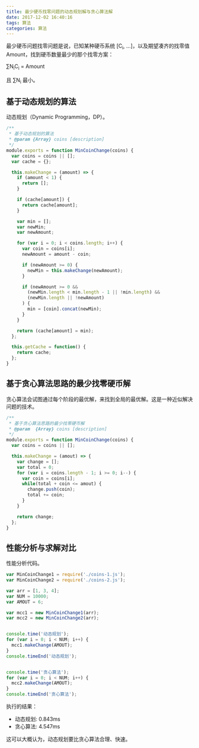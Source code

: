 ```yaml
---
title: 最少硬币找零问题的动态规划解与贪心算法解
date: 2017-12-02 16:40:16
tags: 算法
categories: 算法
---
```


最少硬币问题找零问题是说，已知某种硬币系统 [C<sub>i</sub>, ...]，以及期望凑齐的找零值 Amount，找到硬币数量最少的那个找零方案：

∑N<sub>i</sub>C<sub>i</sub> = Amount

且 ∑N<sub>i</sub> 最小。

<!-- more -->

## 基于动态规划的算法

动态规划（Dynamic Programming，DP）。

```javascript
/**
 * 基于动态规划的算法
 * @param {Array} coins [description]
 */
module.exports = function MinCoinChange(coins) {
  var coins = coins || [];
  var cache = {};

  this.makeChange = (amount) => {
    if (amount < 1) {
      return [];
    }

    if (cache[amount]) {
      return cache[amount];
    }

    var min = [];
    var newMin;
    var newAmount;

    for (var i = 0; i < coins.length; i++) {
      var coin = coins[i];
      newAmount = amount - coin;

      if (newAmount >= 0) {
        newMin = this.makeChange(newAmount);
      }

      if (newAmount >= 0 &&
        (newMin.length < min.length - 1 || !min.length) &&
        (newMin.length || !newAmount)
      ) {
        min = [coin].concat(newMin);
      }
    }

    return (cache[amount] = min);
  };

  this.getCache = function() {
    return cache;
  };
}
```

## 基于贪心算法思路的最少找零硬币解

贪心算法会试图通过每个阶段的最优解，来找到全局的最优解。这是一种近似解决问题的技术。

```javascript
/**
 * 基于贪心算法思路的最少找零硬币解
 * @param  {Array} coins [description]
 */
module.exports = function MinCoinChange(coins) {
  var coins = coins || [];

  this.makeChange = (amout) => {
    var change = [];
    var total = 0;
    for (var i = coins.length - 1; i >= 0; i--) {
      var coin = coins[i];
      while(total + coin <= amout) {
        change.push(coin);
        total += coin;
      }
    }

    return change;
  };
}
```

## 性能分析与求解对比

性能分析代码。

```javascript
var MinCoinChange1 = require('./coins-1.js');
var MinCoinChange2 = require('./coins-2.js');

var arr = [1, 3, 4];
var NUM = 10000;
var AMOUT = 6;

var mcc1 = new MinCoinChange1(arr);
var mcc2 = new MinCoinChange2(arr);


console.time('动态规划');
for (var i = 0; i < NUM; i++) {
  mcc1.makeChange(AMOUT);
}
console.timeEnd('动态规划');


console.time('贪心算法');
for (var i = 0; i < NUM; i++) {
  mcc2.makeChange(AMOUT);
}
console.timeEnd('贪心算法');
```

执行的结果：

+ 动态规划: 0.843ms
+ 贪心算法: 4.547ms

这可以大概认为，动态规划要比贪心算法合理、快速。
